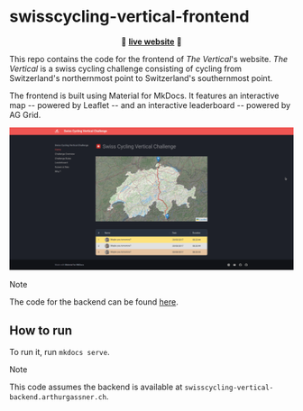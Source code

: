 # swisscycling-vertical-frontend

<p align="center">🚀 <a href="https://swisscycling-vertical.arthurgassner.ch"><strong>live website</strong></a> 🚀</p>

This repo contains the code for the frontend of _The Vertical_'s website.
_The Vertical_ is a swiss cycling challenge consisting of cycling from Switzerland's northernmost point to Switzerland's southernmost point.  

The frontend is built using Material for MkDocs. It features an interactive map -- powered by Leaflet -- and an interactive leaderboard -- powered by AG Grid.

![](img/screenshot.png)


> [!NOTE]  
> The code for the backend can be found [here](https://github.com/arthurgassner/swisscycling-vertical-backend).

## How to run

To run it, run `mkdocs serve`.

> [!NOTE]
> This code assumes the backend is available at `swisscycling-vertical-backend.arthurgassner.ch`.